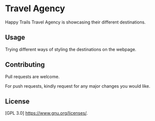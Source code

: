 # Travel Agency

Happy Trails Travel Agency is showcasing their different destinations.

## Usage

Trying different ways of styling the destinations on the webpage.

## Contributing

Pull requests are welcome. 

For push requests, kindly request for any major changes you would like.

## License

[GPL 3.0] <https://www.gnu.org/licenses/>.

